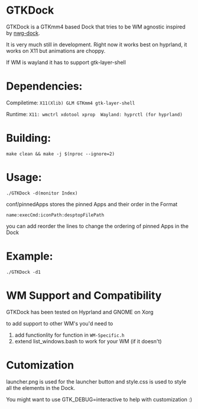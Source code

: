 # GTKDock

GTKDock is a GTKmm4 based Dock that tries to be WM agnostic inspired by [nwg-dock](https://github.com/nwg-piotr/nwg-dock-hyprland).

It is very much still in development.
Right now it works best on hyprland, it works on X11 but animations are choppy.

If WM is wayland it has to support gtk-layer-shell

# Dependencies:

Compiletime: `X11(Xlib) GLM GTKmm4 gtk-layer-shell`

Runtime: `X11: wmctrl xdotool xprop  Wayland: hyprctl (for hyprland)`

# Building:

`make clean && make -j $(nproc --ignore=2)`

# Usage:

`./GTKDock -d(monitor Index)`

conf/pinnedApps stores the pinned Apps and their order in the Format

`name:execCmd:iconPath:desptopFilePath`

you can add reorder the lines to change the ordering of pinned Apps in the Dock

# Example:

`./GTKDock -d1`

# WM Support and Compatibility
GTKDock has been tested on Hyprland and GNOME on Xorg

to add support to other WM's you'd need to
1. add functionlity for function in `WM-Specific.h`
2. extend list_windows.bash to work for your WM (if it doesn't)

# Cutomization
launcher.png is used for the launcher button and style.css is used to style all the elements in the Dock.

You might want to use GTK_DEBUG=interactive to help with customization :)
